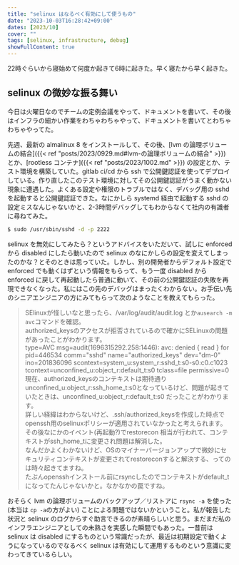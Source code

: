 ```yaml
---
title: "selinux はなるべく有効にして使うもの"
date: "2023-10-03T16:28:42+09:00"
dates: [2023/10]
cover: ""
tags: [selinux, infrastructure, debug]
showFullContent: true
---
```


22時ぐらいから寝始めて何度か起きて6時に起きた。早く寝たから早く起きた。

## selinux の微妙な振る舞い

今日は火曜日なのでチームの定例会議をやって、ドキュメントを書いて、その後はインフラの細かい作業をわちゃわちゃやって、ドキュメントを書いてとわちゃわちゃやってた。

先週、最新の almalinux 8 をインストールして、その後、[lvm の論理ボリュームの結合]({{< ref "posts/2023/0929.md#lvm-の論理ボリュームの結合" >}}) とか、[rootless コンテナ]({{< ref "posts/2023/1002.md" >}}) の設定とか、テスト環境を構築していた。gitlab ci/cd から ssh で公開鍵認証を使ってデプロイしている。作り直したこのテスト環境に対してその公開鍵認証がうまく動かない現象に遭遇した。よくある設定や権限のトラブルではなく、デバッグ用の sshd を起動すると公開鍵認証できた。なにかしら systemd 経由で起動する sshd の設定ミスなんじゃないかと、2-3時間デバッグしてもわからなくて社内の有識者に尋ねてみた。

```bash
$ sudo /usr/sbin/sshd -d -p 2222
```

selinux を無効にしてみたら？というアドバイスをいただいて、試しに enforced から disabled にしたら動いたので selinux のなにかしらの設定を変えてしまったのかな？とそのときは思っていた。しかし、別の開発者からデフォルト設定で enforced でも動くはずという情報をもらって、もう一度 disabled から enforced に戻して再起動したら普通に動いて、その前の公開鍵認証の失敗を再現できなくなった。私にはこの先のデバッグはまったくわからない。お手伝い先のシニアエンジニアの方にみてもらって次のようなことを教えてもらった。

> SElinuxが怪しいなと思ったら、/var/log/audit/audit.log とか`ausearch -m avc`コマンドを確認。<br />
> authorized_keysのアクセスが拒否されているので確かにSELinuxの問題があったことがわかります。<br />
> type=AVC msg=audit(1696315292.258:1446): avc:  denied  { read } for  pid=446534 comm="sshd" name="authorized_keys" dev="dm-0" ino=201836096 scontext=system_u:system_r:sshd_t:s0-s0:c0.c1023 tcontext=unconfined_u:object_r:default_t:s0 tclass=file permissive=0<br />
> 現在、authorized_keysのコンテキストは期待通りunconfined_u:object_r:ssh_home_t:s0となっているけど、問題が起きていたときは、unconfined_u:object_r:default_t:s0 だったことがわかります。<br />
> 詳しい経緯はわからないけど、.ssh/authorized_keysを作成した時点でopenssh用のselinuxポリシーが適用されていなかったと考えられます。<br />
> その後なにかのイベント(再起動?)でrestorecon 相当が行われて、コンテキストがssh_home_tに変更され問題は解消した。<br />
> なんだかよくわかないけど、OSのマイナーバージョンアップで微妙にセキュリティコンテキストが変更されてrestoreconすると解決する、ってのは時々起きてますね。<br />
> たぶんopensshインストール前にrsyncしたのでコンテキストがdefault_tになってたんじゃないかと。なかなかの罠ですね。<br />

おそらく lvm の論理ボリュームのバックアップ／リストアに `rsync -a` を使った (本当は `cp -a`の方がよい) ことによる問題ではないかということ。私が報告した状況と selinux のログからすぐ助言できるのが素晴らしいと思う。まだまだ私のインフラエンジニアとしての未熟さを実感した瞬間でもあった。一昔前は selinux は disabled にするものという常識だったが、最近は初期設定で動くようになっているのでなるべく selinux は有効にして運用するものという意識に変わってきているらしい。
